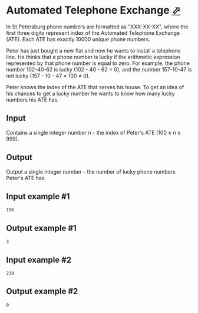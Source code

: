 # Automated Telephone Exchange [⬀](https://www.e-olymp.com/en/problems/2370)
In St Petersburg phone numbers are formatted as "XXX-XX-XX", where the first three digits represent index of the Automated Telephone Exchange (ATE). Each ATE has exactly 10000 unique phone numbers.

Peter has just bought a new flat and now he wants to install a telephone line. He thinks that a phone number is lucky if the arithmetic expression represented by that phone number is equal to zero. For example, the phone number 102-40-62 is lucky (102 - 40 - 62 = 0), and the number 157-10-47 is not lucky (157 - 10 - 47 = 100 ≠ 0).

Peter knows the index of the ATE that serves his house. To get an idea of his chances to get a lucky number he wants to know how many lucky numbers his ATE has.

## Input
Contains a single integer number n - the index of Peter's ATE (100 ≤ n ≤ 999).

## Output
Output a single integer number - the number of lucky phone numbers Peter's ATE has.

## Input example #1
```
196
```

## Output example #1
```
3
```

## Input example #2
```
239
```

## Output example #2
```
0
```

